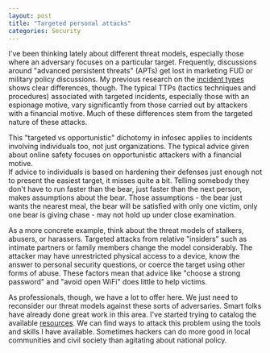 ```yaml
---
layout: post
title: "Targeted personal attacks"
categories: Security
---
```


I've been thinking lately about different threat models, especially those where an adversary focuses on a particular target. Frequently, discussions around "advanced persistent threats" (APTs) get lost in marketing FUD or military policy discussions. My previous research on the [incident types](http://nbviewer.ipython.org/url/threatic.us/Clustering.ipynb) shows clear differences, though. The typical TTPs (tactics techniques and procedures) associated with targeted incidents, especially those with an espionage motive, vary significantly from those carried out by attackers with a financial motive. Much of these differences stem from the targeted nature of these attacks.

This "targeted vs opportunistic" dichotomy in infosec applies to incidents involving individuals too, not just organizations. The typical advice given about online safety focuses on opportunistic attackers with a financial motive.  
If advice to individuals is based on hardening their defenses just enough not to present the easiest target, it misses quite a bit. Telling somebody they don't have to run faster than the bear, just faster than the next person, makes assumptions about the bear. Those assumptions - the bear just wants the nearest meal, the bear will be satisfied with only one victim, only one bear is giving chase - may not hold up under close examination. 

As a more concrete example, think about the threat models of stalkers, abusers, or harassers. Targeted attacks from relative "insiders" such as intimate partners or family members change the model considerably. The attacker may have unrestricted physical access to a device, know the answer to personal security questions, or coerce the target using other forms of abuse. These factors mean that advice like "choose a strong password" and "avoid open WiFi" does little to help victims.

As professionals, though, we have a lot to offer here. We just need to reconsider our threat models against these sorts of adversaries. Smart folks have already done great work in this area. I've started trying to catalog the available [resources][1]. We can find ways to attack this problem using the tools and skills I have available. Sometimes hackers can do more good in local communities and civil society than agitating about national policy.

  [1]: http://nnedv.org/resources/safetynetdocs.html
